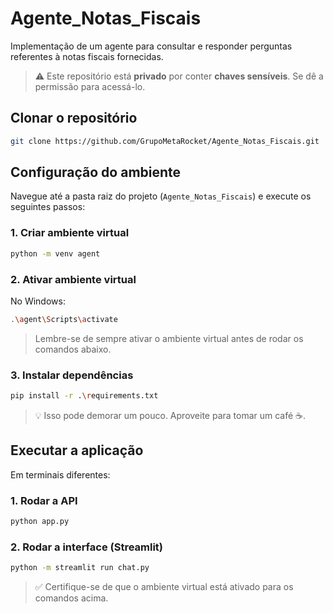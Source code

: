 # Agente_Notas_Fiscais

Implementação de um agente para consultar e responder perguntas referentes à notas fiscais fornecidas.

> ⚠️ Este repositório está **privado** por conter **chaves sensíveis**. Se dê a permissão para acessá-lo.

## Clonar o repositório

```bash
git clone https://github.com/GrupoMetaRocket/Agente_Notas_Fiscais.git
```

## Configuração do ambiente

Navegue até a pasta raiz do projeto (`Agente_Notas_Fiscais`) e execute os seguintes passos:

### 1. Criar ambiente virtual

```bash
python -m venv agent
```

### 2. Ativar ambiente virtual

No Windows:

```bash
.\agent\Scripts\activate
```

> Lembre-se de sempre ativar o ambiente virtual antes de rodar os comandos abaixo.

### 3. Instalar dependências

```bash
pip install -r .\requirements.txt
```

> 💡 Isso pode demorar um pouco. Aproveite para tomar um café ☕.

## Executar a aplicação

Em terminais diferentes:

### 1. Rodar a API

```bash
python app.py
```

### 2. Rodar a interface (Streamlit)

```bash
python -m streamlit run chat.py
```

> ✅ Certifique-se de que o ambiente virtual está ativado para os comandos acima.
